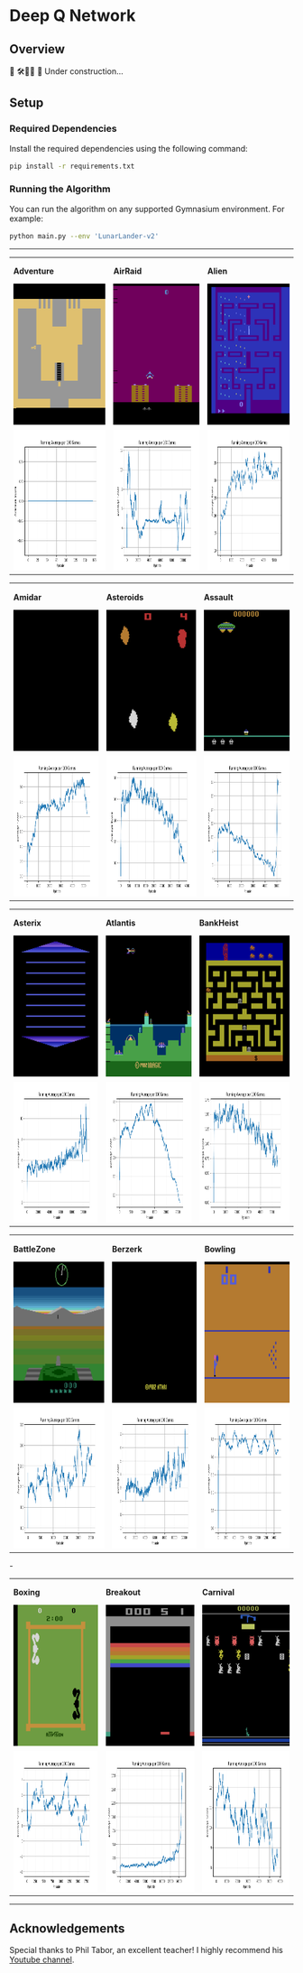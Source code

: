 # Deep Q Network

## Overview

🚧 🛠️👷‍♀️ 🛑 Under construction...

## Setup

### Required Dependencies

Install the required dependencies using the following command:

```bash
pip install -r requirements.txt
```

### Running the Algorithm

You can run the algorithm on any supported Gymnasium environment. For example:

```bash
python main.py --env 'LunarLander-v2'
```

---

<table>
    <tr>
        <td>
            <p><b>Adventure</b></p>
            <img src="environments/AdventureNoFrameskip-v4.gif" width="250" height="250"/>
        </td>
        <td>
            <p><b>AirRaid</b></p>
            <img src="environments/AirRaidNoFrameskip-v4.gif" width="250" height="250"/>
        </td>
        <td>
            <p><b>Alien</b></p>
            <img src="environments/AlienNoFrameskip-v4.gif" width="250" height="250"/>
        </td>
    </tr>
    <tr>
        <td>
            <img src="metrics/AdventureNoFrameskip-v4_running_avg.png" width="250" height="250"/>
        </td>
        <td>
            <img src="metrics/AirRaidNoFrameskip-v4_running_avg.png" width="250" height="250"/>
        </td>
        <td>
            <img src="metrics/AlienNoFrameskip-v4_running_avg.png" width="250" height="250"/>
        </td>
    </tr>
</table>
<table>
    <tr>
        <td>
            <p><b>Amidar</b></p>
            <img src="environments/AmidarNoFrameskip-v4.gif" width="250" height="250"/>
        </td>
        <td>
            <p><b>Asteroids</b></p>
            <img src="environments/AsteroidsNoFrameskip-v4.gif" width="250" height="250"/>
        </td>
        <td>
            <p><b>Assault</b></p>
            <img src="environments/AssaultNoFrameskip-v4.gif" width="250" height="250"/>
        </td>
    </tr>
    <tr>
        <td>
            <img src="metrics/AmidarNoFrameskip-v4_running_avg.png" width="250" height="250"/>
        </td>
        <td>
            <img src="metrics/AsteroidsNoFrameskip-v4_running_avg.png" width="250" height="250"/>
        </td>
        <td>
            <img src="metrics/AssaultNoFrameskip-v4_running_avg.png" width="250" height="250"/>
        </td>
    </tr>
</table>
<table>
    <tr>
        <td>
            <p><b>Asterix</b></p>
            <img src="environments/AsterixNoFrameskip-v4.gif" width="250" height="250"/>
        </td>
        <td>
            <p><b>Atlantis</b></p>
            <img src="environments/AtlantisNoFrameskip-v4.gif" width="250" height="250"/>
        </td>
        <td>
            <p><b>BankHeist</b></p>
            <img src="environments/BankHeistNoFrameskip-v4.gif" width="250" height="250"/>
        </td>
    </tr>
    <tr>
        <td>
            <img src="metrics/AsterixNoFrameskip-v4_running_avg.png" width="250" height="250"/>
        </td>
        <td>
            <img src="metrics/AtlantisNoFrameskip-v4_running_avg.png" width="250" height="250"/>
        </td>
        <td>
            <img src="metrics/BankHeistNoFrameskip-v4_running_avg.png" width="250" height="250"/>
        </td>
    </tr>
</table>
<table>
    <tr>
        <td>
            <p><b>BattleZone</b></p>
            <img src="environments/BattleZoneNoFrameskip-v4.gif" width="250" height="250"/>
        </td>
        <td>
            <p><b>Berzerk</b></p>
            <img src="environments/BerzerkNoFrameskip-v4.gif" width="250" height="250"/>
        </td>
        <td>
            <p><b>Bowling</b></p>
            <img src="environments/BowlingNoFrameskip-v4.gif" width="250" height="250"/>
        </td>
    </tr>
    <tr>
        <td>
            <img src="metrics/BattleZoneNoFrameskip-v4_running_avg.png" width="250" height="250"/>
        </td>
        <td>
            <img src="metrics/BerzerkNoFrameskip-v4_running_avg.png" width="250" height="250"/>
        </td>
        <td>
            <img src="metrics/BowlingNoFrameskip-v4_running_avg.png" width="250" height="250"/>
        </td>
    </tr>
</table>
<table>
    <tr>
        <td>
            <p><b>Boxing</b></p>
            <img src="environments/BoxingNoFrameskip-v4.gif" width="250" height="250"/>
        </td>
        <td>
            <p><b>Breakout</b></p>
            <img src="environments/BreakoutNoFrameskip-v4.gif" width="250" height="250"/>
        </td>
        -<td>
            <p><b>Carnival</b></p>
            <img src="environments/CarnivalNoFrameskip-v4.gif" width="250" height="250"/>
        </td>
    </tr>
    <tr>
        <td>
            <img src="metrics/BoxingNoFrameskip-v4_running_avg.png" width="250" height="250"/>
        </td>
        <td>
            <img src="metrics/BreakoutNoFrameskip-v4_running_avg.png" width="250" height="250"/>
        </td>
        <td>
            <img src="metrics/CarnivalNoFrameskip-v4_running_avg.png" width="250" height="250"/>
        </td>
    </tr>
</table> 

---

## Acknowledgements

Special thanks to Phil Tabor, an excellent teacher! I highly recommend his [Youtube channel](https://www.youtube.com/machinelearningwithphil).
